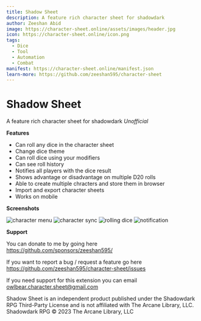 ```yaml
---
title: Shadow Sheet
description: A feature rich character sheet for shadowdark
author: Zeeshan Abid
image: https://character-sheet.online/assets/images/header.jpg
icon: https://character-sheet.online/icon.png
tags:
  - Dice
  - Tool
  - Automation
  - Combat
manifest: https://character-sheet.online/manifest.json
learn-more: https://github.com/zeeshan595/character-sheet
---
```


# Shadow Sheet

A feature rich character sheet for shadowdark *Unofficial*

**Features**

- Can roll any dice in the character sheet
- Change dice theme
- Can roll dice using your modifiers
- Can see roll history
- Notifies all players with the dice result
- Shows advantage or disadvantage on multiple D20 rolls
- Able to create multiple chracters and store them in browser
- Import and export character sheets
- Works on mobile

**Screenshots**

![character menu](https://character-sheet.online/assets/images/menu.jpg)
![character sync](https://character-sheet.online/assets/images/sync.jpg)
![rolling dice](https://character-sheet.online/assets/images/dice.jpg)
![notification](https://character-sheet.online/assets/images/notification.jpg)

**Support**

You can donate to me by going here <https://github.com/sponsors/zeeshan595/>

If you want to report a bug / request a feature go here <https://github.com/zeeshan595/character-sheet/issues>

If you need support for this extension you can email <owlbear.character.sheet@gmail.com>


Shadow Sheet is an independent product published under the Shadowdark RPG Third-Party License and is not affiliated with The Arcane Library, LLC. Shadowdark RPG © 2023 The Arcane Library, LLC